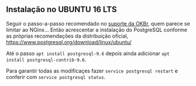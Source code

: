 

## Instalação no UBUNTU 16 LTS

Seguir o passo-a-passo recomendado no [suporte da OKBr](https://github.com/okfn-brasil/suporte/tree/master/webservers), 
quem parece se limitar ao NGinx... Então acrescentar a instalação do PostgreSQL conforme as próprias recomendações 
da distribuição oficial, https://www.postgresql.org/download/linux/ubuntu/

Até o passo `apt install postgresql-9.6` depois ainda adicionar `apt install postgresql-contrib-9.6`.

Para garantir todas as modificaçes fazer `service postgresql restart` e conferir com `service postgresql status`.




